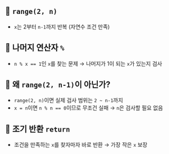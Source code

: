 ## 🔹 `range(2, n)`
- `x`는 2부터 `n-1`까지 반복 (자연수 조건 만족)

## 🔹 나머지 연산자 `%`
- `n % x == 1`인 `x`를 찾는 문제 → 나머지가 1이 되는 `x`가 있는지 검사

## 🔹 왜 `range(2, n-1)`이 아닌가?
- `range(2, n)`이면 실제 검사 범위는 `2 ~ n-1`까지
- `x = n`이면 `n % n == 0`이므로 무조건 실패 → `n`은 검사할 필요 없음

## 🔹 조기 반환 `return`
- 조건을 만족하는 `x`를 찾자마자 바로 반환 → 가장 작은 `x` 보장
